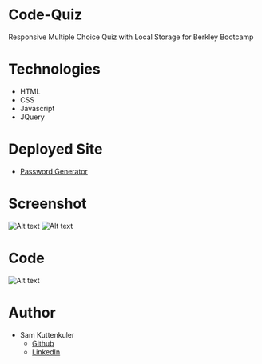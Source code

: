 # Code-Quiz
Responsive Multiple Choice Quiz with Local Storage for Berkley Bootcamp

# Technologies
* HTML
* CSS
* Javascript
* JQuery

# Deployed Site
* [Password Generator](https://skuttenkuler.github.io/Code-Quiz/)

# Screenshot
![Alt text](./assets/images/screen.png?raw=true "Optional Title")
![Alt text](./assets/images/screen1.png?raw=true "Optional Title")
# Code
![Alt text](./assets/images/screen2.png?raw=true "Optional Title")
# Author
- Sam Kuttenkuler
    - [Github](https://www.github.com/skuttenkuler)
    - [LinkedIn](https://www.linkedin.com/in/skdev91)